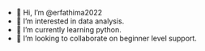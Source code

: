 - 👋 Hi, I’m @erfathima2022
- 👀 I’m interested in data analysis. 
- 🌱 I’m currently learning python.
- 💞️ I’m looking to collaborate on beginner level support.
